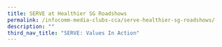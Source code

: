 ```yaml
---
title: SERVE at Healthier SG Roadshows
permalink: /infocomm-media-clubs-cca/serve-healthier-sg-roadshows/
description: ""
third_nav_title: "SERVE: Values In Action"
---
```


